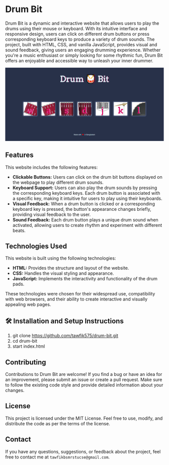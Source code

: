 # Drum Bit

Drum Bit is a dynamic and interactive website that allows users to play the drums using their mouse or keyboard. With its intuitive interface and responsive design, users can click on different drum buttons or press corresponding keyboard keys to produce a variety of drum sounds. The project, built with HTML, CSS, and vanilla JavaScript, provides visual and sound feedback, giving users an engaging drumming experience. Whether you're a music enthusiast or simply looking for some rhythmic fun, Drum Bit offers an enjoyable and accessible way to unleash your inner drummer.

![my screenshot](./images/screenshot.png)

## Features

This website includes the following features:

* **Clickable Buttons:** Users can click on the drum bit buttons displayed on the webpage to play different drum sounds.
* **Keyboard Support:** Users can also play the drum sounds by pressing the corresponding keyboard keys. Each drum button is associated with a specific key, making it intuitive for users to play using their keyboards.
* **Visual Feedback:** When a drum button is clicked or a corresponding keyboard key is pressed, the button's appearance changes briefly, providing visual feedback to the user.
* **Sound Feedback:** Each drum button plays a unique drum sound when activated, allowing users to create rhythm and experiment with different beats.

## Technologies Used

This website is built using the following technologies:

* **HTML:** Provides the structure and layout of the website.
* **CSS:** Handles the visual styling and appearance.
* **JavaScript:** Implements the interactivity and functionality of the drum pads.

These technologies were chosen for their widespread use, compatibility with web browsers, and their ability to create interactive and visually appealing web pages.

## 🛠 Installation and Setup Instructions

1. git clone https://github.com/tawfik575/drum-bit.git
2. cd drum-bit
3. start index.html

## Contributing

Contributions to Drum Bit are welcome! If you find a bug or have an idea for an improvement, please submit an issue or create a pull request. Make sure to follow the existing code style and provide detailed information about your changes.

## License

This project is licensed under the MIT License. Feel free to use, modify, and distribute the code as per the terms of the license.

## Contact

If you have any questions, suggestions, or feedback about the project, feel free to contact me at `tawfikbsmrstucse@gmail.com`.
